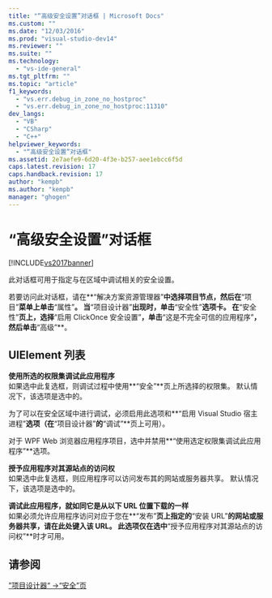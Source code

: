 ```yaml
---
title: "“高级安全设置”对话框 | Microsoft Docs"
ms.custom: ""
ms.date: "12/03/2016"
ms.prod: "visual-studio-dev14"
ms.reviewer: ""
ms.suite: ""
ms.technology: 
  - "vs-ide-general"
ms.tgt_pltfrm: ""
ms.topic: "article"
f1_keywords: 
  - "vs.err.debug_in_zone_no_hostproc"
  - "vs.err.debug_in_zone_no_hostproc:11310"
dev_langs: 
  - "VB"
  - "CSharp"
  - "C++"
helpviewer_keywords: 
  - "“高级安全设置”对话框"
ms.assetid: 2e7aefe9-6d20-4f3e-b257-aee1ebcc6f5d
caps.latest.revision: 17
caps.handback.revision: 17
author: "kempb"
ms.author: "kempb"
manager: "ghogen"
---
```

# “高级安全设置”对话框
[!INCLUDE[vs2017banner](../../code-quality/includes/vs2017banner.md)]

此对话框可用于指定与在区域中调试相关的安全设置。  
  
 若要访问此对话框，请在**“解决方案资源管理器”**中选择项目节点，然后在**“项目”**菜单上单击**“属性”**。  当**“项目设计器”**出现时，单击**“安全性”**选项卡。  在**“安全性”**页上，选择**“启用 ClickOnce 安全设置”**，单击**“这是不完全可信的应用程序”**，然后单击**“高级”**。  
  
## UIElement 列表  
 **使用所选的权限集调试此应用程序**  
 如果选中此复选框，则调试过程中使用**“安全”**页上所选择的权限集。  默认情况下，该选项是选中的。  
  
 为了可以在安全区域中进行调试，必须启用此选项和**“启用 Visual Studio 宿主进程”**选项（在**“项目设计器”**的**“调试”**页上可用）。  
  
 对于 WPF Web 浏览器应用程序项目，选中并禁用**“使用选定权限集调试此应用程序”**选项。  
  
 **授予应用程序对其源站点的访问权**  
 如果选中此复选框，则应用程序可以访问发布其的网站或服务器共享。  默认情况下，该选项是选中的。  
  
 **调试此应用程序，就如同它是从以下 URL 位置下载的一样**  
 如果必须允许应用程序访问对应于您在**“发布”**页上指定的**“安装 URL”**的网站或服务器共享，请在此处键入该 URL。  此选项仅在选中**“授予应用程序对其源站点的访问权”**时才可用。  
  
## 请参阅  
 [”项目设计器“ \-\>“安全”页](../../ide/reference/security-page-project-designer.md)